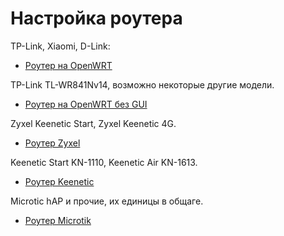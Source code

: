 # Настройка роутера

TP-Link, Xiaomi, D-Link:
* [Роутер на OpenWRT](./4-setup-owrt.md)

TP-Link TL-WR841Nv14, возможно некоторые другие модели.
* [Роутер на OpenWRT без GUI](./4-setup-owrt.md)

Zyxel Keenetic Start, Zyxel Keenetic 4G.
* [Роутер Zyxel](./4-setup-zyxel.md)

Keenetic Start KN-1110, Keenetic Air KN-1613.
* [Роутер Keenetic](./4-setup-keenetic.md)

Microtic hAP и прочие, их единицы в общаге.
* [Роутер Microtik](./4-setup-microtik.md)